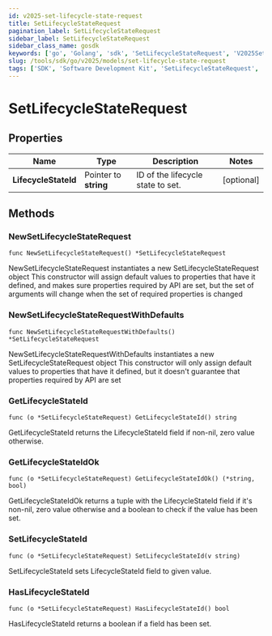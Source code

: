 ```yaml
---
id: v2025-set-lifecycle-state-request
title: SetLifecycleStateRequest
pagination_label: SetLifecycleStateRequest
sidebar_label: SetLifecycleStateRequest
sidebar_class_name: gosdk
keywords: ['go', 'Golang', 'sdk', 'SetLifecycleStateRequest', 'V2025SetLifecycleStateRequest'] 
slug: /tools/sdk/go/v2025/models/set-lifecycle-state-request
tags: ['SDK', 'Software Development Kit', 'SetLifecycleStateRequest', 'V2025SetLifecycleStateRequest']
---
```


# SetLifecycleStateRequest

## Properties

Name | Type | Description | Notes
------------ | ------------- | ------------- | -------------
**LifecycleStateId** | Pointer to **string** | ID of the lifecycle state to set. | [optional] 

## Methods

### NewSetLifecycleStateRequest

`func NewSetLifecycleStateRequest() *SetLifecycleStateRequest`

NewSetLifecycleStateRequest instantiates a new SetLifecycleStateRequest object
This constructor will assign default values to properties that have it defined,
and makes sure properties required by API are set, but the set of arguments
will change when the set of required properties is changed

### NewSetLifecycleStateRequestWithDefaults

`func NewSetLifecycleStateRequestWithDefaults() *SetLifecycleStateRequest`

NewSetLifecycleStateRequestWithDefaults instantiates a new SetLifecycleStateRequest object
This constructor will only assign default values to properties that have it defined,
but it doesn't guarantee that properties required by API are set

### GetLifecycleStateId

`func (o *SetLifecycleStateRequest) GetLifecycleStateId() string`

GetLifecycleStateId returns the LifecycleStateId field if non-nil, zero value otherwise.

### GetLifecycleStateIdOk

`func (o *SetLifecycleStateRequest) GetLifecycleStateIdOk() (*string, bool)`

GetLifecycleStateIdOk returns a tuple with the LifecycleStateId field if it's non-nil, zero value otherwise
and a boolean to check if the value has been set.

### SetLifecycleStateId

`func (o *SetLifecycleStateRequest) SetLifecycleStateId(v string)`

SetLifecycleStateId sets LifecycleStateId field to given value.

### HasLifecycleStateId

`func (o *SetLifecycleStateRequest) HasLifecycleStateId() bool`

HasLifecycleStateId returns a boolean if a field has been set.



